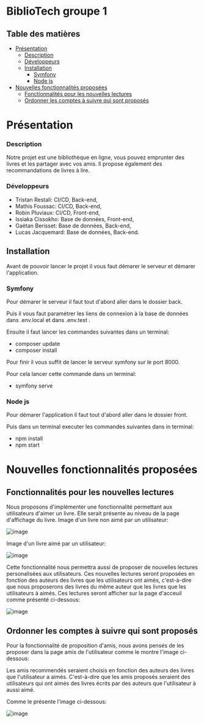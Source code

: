 # BiblioTech groupe 1

## Table des matières

- [Présentation](#présentation)
    - [Description](#description)
    - [Développeurs](#développeurs)
  - [Installation](#installation)
    - [Symfony](#symfony)
    - [Node js](#node-js)
- [Nouvelles fonctionnalités proposées](#nouvelles-fonctionnalités-proposées)
  - [Fonctionnalités pour les nouvelles lectures](#fonctionnalités-pour-les-nouvelles-lectures)
  - [Ordonner les comptes à suivre qui sont proposés](#ordonner-les-comptes-à-suivre-qui-sont-proposés)

# Présentation

### Description
Notre projet est une bibliothèque en ligne, vous pouvez emprunter des livres et les partager avec vos amis. Il propose également des recommandations de livres à lire.

### Développeurs
- Tristan Restali: CI/CD, Back-end,
- Mathis Foussac: CI/CD, Back-end,
- Robin Pluviaux: CI/CD, Front-end,
- Issiaka Cissokho: Base de données, Front-end,
- Gaëtan Berisset: Base de données, Back-end,
- Lucas Jacquemard: Base de données, Back-end.

## Installation
Avant de pouvoir lancer le projet il vous faut démarer le serveur et démarer l'application.

### Symfony
Pour démarer le serveur il faut tout d'abord aller dans le dossier back.

Puis il vous faut paramétrer les liens de connexion à la base de données dans .env.local et dans .env.test .

Ensuite il faut lancer les commandes suivantes dans un terminal:
- composer update
- composer install 
  
Pour finir il vous suffit de lancer le serveur symfony sur le port 8000.

Pour cela lancer cette commande dans un terminal:
- symfony serve

### Node js
Pour démarer l'application il faut tout d'abord aller dans le dossier front.

Puis dans un terminal executer les commandes suivantes dans in terminal:
- npm install
- npm start


# Nouvelles fonctionnalités proposées

## Fonctionnalités pour les nouvelles lectures

Nous proposons d'implémenter une fonctionnalité permettant aux utilisateurs d'aimer un livre. Elle serait présente au niveau de la page d'affichage du livre.
Image d'un livre non aimé par un utilisateur:

 ![image](img/image_no_like.PNG)

Image d'un livre aimé par un utilisateur:

 ![image](img/image_like.PNG)

 Cette fonctionnalité nous permettra aussi de proposer de nouvelles lectures personalisées aux utilisateurs.
 Ces nouvelles lectures seront proposées en fonction des auteurs des livres que les utilisateurs ont aimés, c'est-à-dire que nous proposerons des livres du même auteur que les livres que les utilisateurs à aimés.
 Ces lectures seront afficher sur la page d'acceuil comme présenté ci-dessous:

 ![image](img/image_recommendation_book.PNG)

## Ordonner les comptes à suivre qui sont proposés

Pour la fonctionnalité de proposition d'amis, nous avons pensés de les proposer dans la page amis de l'utilisateur comme le montre l'image ci-dessous:

Les amis recommendés seraient choisis en fonction des auteurs des livres que l'utilisateur a aimés. C'est-à-dire que les amis proposés seraient des utilisateurs qui ont aimés des livres écrits par des auteurs que l'utilisateur à aussi aimé.

Comme le présente l'image ci-dessous:

![image](img/image_friends.PNG)
